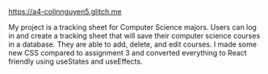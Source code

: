 https://a4-colinnguyen5.glitch.me

My project is a tracking sheet for Computer Science majors. Users can log in and create a tracking sheet that will save their computer science courses in a database. 
They are able to add, delete, and edit courses. I made some new CSS compared to assignment 3 and converted everything to React friendly using useStates and useEffects.